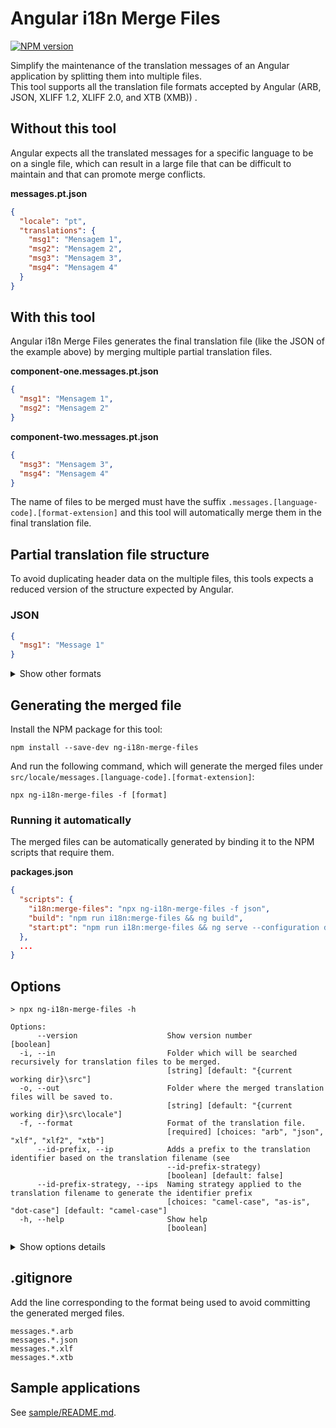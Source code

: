 # Angular i18n Merge Files

[![NPM version][npm-version-image]][npm-url]

[npm-url]: https://npmjs.org/package/ng-i18n-merge-files
[npm-version-image]: https://img.shields.io/npm/v/ng-i18n-merge-files.svg?style=flat

Simplify the maintenance of the translation messages of an Angular application by splitting them into multiple files.  
This tool supports all the translation file formats accepted by Angular (ARB, JSON, XLIFF 1.2, XLIFF 2.0, and XTB (XMB))
.

## Without this tool

Angular expects all the translated messages for a specific language to be on a single file, which can result in a large
file that can be difficult to maintain and that can promote merge conflicts.

**messages.pt.json**

```json
{
  "locale": "pt",
  "translations": {
    "msg1": "Mensagem 1",
    "msg2": "Mensagem 2",
    "msg3": "Mensagem 3",
    "msg4": "Mensagem 4"
  }
}
```

## With this tool

Angular i18n Merge Files generates the final translation file (like the JSON of the example above) by merging multiple
partial translation files.

**component-one.messages.pt.json**

```json
{
  "msg1": "Mensagem 1",
  "msg2": "Mensagem 2"
}
```

**component-two.messages.pt.json**

```json
{
  "msg3": "Mensagem 3",
  "msg4": "Mensagem 4"
}
```

The name of files to be merged must have the suffix `.messages.[language-code].[format-extension]` and this tool will
automatically merge them in the final translation file.

## Partial translation file structure

To avoid duplicating header data on the multiple files, this tools expects a reduced version of the structure expected
by Angular.

### JSON

```json
{
  "msg1": "Message 1"
}
```

<details>
  <summary>Show other formats</summary>

### ARB

The full ARB's schema for the meta (`@`) attributes is supported.

```json
{
  "msg1": "Mensagem 1",
  "@msg1": {
    "x-locations": [
      {
        "file": "src\\app\\component-name.component.html",
        "start": {
          "line": "0",
          "column": "69"
        },
        "end": {
          "line": "0",
          "column": "93"
        }
      }
    ]
  }
}
```

### XLIFF 1.2

The full XLIFF's schema for the `body.trans-unit` element is supported.

```xml
<?xml version="1.0" encoding="UTF-8" ?>
<body xmlns="urn:oasis:names:tc:xliff:document:1.2">
    <trans-unit id="msg1" datatype="html">
        <source>Message 1</source>
        <target>Mensagem 1</target>
        <context-group purpose="location">
            <context context-type="sourcefile">src/app/component-name.component.html</context>
            <context context-type="linenumber">4</context>
        </context-group>
    </trans-unit>
</body>
```

### XLIFF 2.0

The full XLIFF's schema for the `file.unit` element is supported.

```xml
<?xml version="1.0" encoding="UTF-8" ?>
<file id="ngi18n" xmlns="urn:oasis:names:tc:xliff:document:2.0">
    <unit id="msg1">
        <notes>
            <note category="location">src/app/component-name.component.html:1</note>
        </notes>
        <segment>
            <source>Message 1</source>
            <target>Mensagem 1</target>
        </segment>
    </unit>
</file>
```

### XTB (XMB)

```xml
<?xml version="1.0" encoding="UTF-8"?>
<!DOCTYPE translationbundle [
        <!ELEMENT translationbundle (translation)*>
        <!ATTLIST translationbundle lang CDATA #IMPLIED>

        <!ELEMENT translation (#PCDATA|ph)*>
        <!ATTLIST translation id CDATA #REQUIRED>
        <!ATTLIST translation desc CDATA #IMPLIED>
        <!ATTLIST translation meaning CDATA #IMPLIED>
        <!ATTLIST translation xml:space (default|preserve) "default">

        <!ELEMENT ph (#PCDATA|ex)*>
        <!ATTLIST ph name CDATA #REQUIRED>

        <!ELEMENT ex (#PCDATA)>
        ]>
<translationbundle>
    <translation id="msg1">
        Mensagem 1
    </translation>
</translationbundle>
```

The `DOCTYPE` can be omitted for simplicity at the cost of losing validation and auto-completion in the IDE.

</details>

## Generating the merged file

Install the NPM package for this tool:

```
npm install --save-dev ng-i18n-merge-files
```

And run the following command, which will generate the merged files
under `src/locale/messages.[language-code].[format-extension]`:

```
npx ng-i18n-merge-files -f [format]
```

### Running it automatically

The merged files can be automatically generated by binding it to the NPM scripts that require them.

**packages.json**

```json
{
  "scripts": {
    "i18n:merge-files": "npx ng-i18n-merge-files -f json",
    "build": "npm run i18n:merge-files && ng build",
    "start:pt": "npm run i18n:merge-files && ng serve --configuration development,pt"
  },
  ...
}
```

## Options

```
> npx ng-i18n-merge-files -h

Options:
      --version                    Show version number                 [boolean]
  -i, --in                         Folder which will be searched recursively for translation files to be merged.
                                   [string] [default: "{current working dir}\src"]
  -o, --out                        Folder where the merged translation files will be saved to.
                                   [string] [default: "{current working dir}\src\locale"]
  -f, --format                     Format of the translation file.
                                   [required] [choices: "arb", "json", "xlf", "xlf2", "xtb"]
      --id-prefix, --ip            Adds a prefix to the translation identifier based on the translation filename (see
                                   --id-prefix-strategy)
                                   [boolean] [default: false]
      --id-prefix-strategy, --ips  Naming strategy applied to the translation filename to generate the identifier prefix
                                   [choices: "camel-case", "as-is", "dot-case"] [default: "camel-case"]
  -h, --help                       Show help
                                   [boolean]
```

<details>
  <summary>Show options details</summary>

### id-prefix

If set, a prefix will be added to the translation message id based on the translation filename.  
The same two JSON files from the initial examples would be merged into:

```json
{
  "locale": "pt",
  "translations": {
    "componentOne.msg1": "Mensagem 1",
    "componentOne.msg2": "Mensagem 2",
    "componentTwo.msg3": "Mensagem 3",
    "componentTwo.msg4": "Mensagem 4"
  }
}
```

To change the naming strategy of the prefix, see [id-prefix-strategy](#id-prefix-strategy).

### id-prefix-strategy

The naming strategy that will be applied to the translation filename to generate the message id prefix.

Example for message id `msg1` on file `component-one.messages.pt.json`:

| Strategy   | Message id           |
| ---------- | -------------------- |
| camel-case | `componentOne.msg1`  |
| as-is      | `component-one.msg2` |
| dot-case   | `component.one.msg1` |

</details>

## .gitignore

Add the line corresponding to the format being used to avoid committing the generated merged files.

```.gitignore
messages.*.arb
messages.*.json
messages.*.xlf
messages.*.xtb
```

## Sample applications

See [sample/README.md](./sample/README.md).
